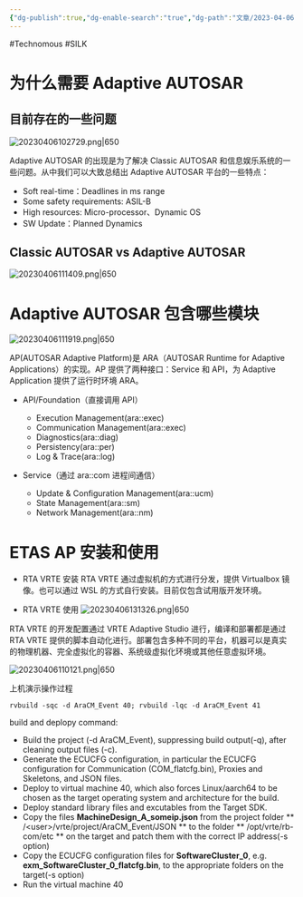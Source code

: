 ```yaml
---
{"dg-publish":true,"dg-enable-search":"true","dg-path":"文章/2023-04-06 ETAS AP Introduction.md","permalink":"/文章/2023-04-06 ETAS AP Introduction/","dgEnableSearch":"true","dgPassFrontmatter":true}
---
```


#Technomous #SILK 

# 为什么需要 Adaptive AUTOSAR

## 目前存在的一些问题

![20230406102729.png|650](/img/user/0.Asset/resource/20230406102729.png)

Adaptive AUTOSAR 的出现是为了解决 Classic AUTOSAR 和信息娱乐系统的一些问题。从中我们可以大致总结出 Adaptive AUTOSAR 平台的一些特点：
* Soft real-time：Deadlines in ms range
* Some safety requirements: ASIL-B
* High resources: Micro-processor、Dynamic OS
* SW Update：Planned Dynamics

## Classic AUTOSAR vs Adaptive AUTOSAR

![20230406111409.png|650](/img/user/0.Asset/resource/20230406111409.png)

# Adaptive AUTOSAR 包含哪些模块

![20230406111919.png|650](/img/user/0.Asset/resource/20230406111919.png)

AP(AUTOSAR Adaptive Platform)是 ARA（AUTOSAR Runtime for Adaptive Applications）的实现。AP 提供了两种接口：Service 和 API，为 Adaptive Application 提供了运行时环境 ARA。

* API/Foundation（直接调用 API）
	* Execution Management(ara::exec)
	* Communication Management(ara::exec)
	* Diagnostics(ara::diag)
	* Persistency(ara::per)
	* Log & Trace(ara::log)

* Service（通过 ara::com 进程间通信）
	* Update & Configuration Management(ara::ucm)
	* State Management(ara::sm)
	* Network Management(ara::nm)

# ETAS AP 安装和使用

* RTA VRTE 安装
RTA VRTE 通过虚拟机的方式进行分发，提供 Virtualbox 镜像。也可以通过 WSL 的方式自行安装。目前仅包含试用版开发环境。

* RTA VRTE 使用
![20230406131326.png|650](/img/user/0.Asset/resource/20230406131326.png)

RTA VRTE 的开发配置通过 VRTE Adaptive Studio 进行，编译和部署都是通过 RTA VRTE 提供的脚本自动化进行。部署包含多种不同的平台，机器可以是真实的物理机器、完全虚拟化的容器、系统级虚拟化环境或其他任意虚拟环境。

![20230406110121.png|650](/img/user/0.Asset/resource/20230406110121.png)

上机演示操作过程

``` shell
rvbuild -sqc -d AraCM_Event 40; rvbuild -lqc -d AraCM_Event 41
```

build and deplopy command:
* Build the project (-d AraCM_Event), suppressing build output(-q), after cleaning output files (-c).
* Generate the ECUCFG configuration, in particular the ECUCFG configuration for Communication (COM_flatcfg.bin), Proxies and Skeletons, and JSON files.
* Deploy to virtual machine 40, which also forces Linux/aarch64 to be chosen as the target operating system and architecture for the build.
* Deploy standard library files and excutables from the Target SDK.
* Copy the files **MachineDesign_A_someip.json** from the project folder ** /\<user>/vrte/project/AraCM_Event/JSON ** to the folder ** /opt/vrte/rb-com/etc ** on the target and patch them with the correct IP address(-s option)
* Copy the ECUCFG configuration files for **SoftwareCluster_0**, e.g. **exm_SoftwareCluster_0_flatcfg.bin**, to the appropriate folders on the target(-s option)
* Run the virtual machine 40